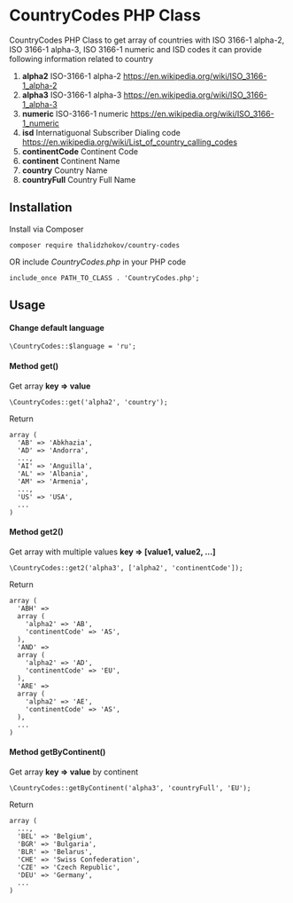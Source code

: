 # CountryCodes PHP Class
CountryCodes PHP Class to get array of countries with ISO 3166-1 alpha-2, ISO 3166-1 alpha-3, ISO 3166-1 numeric and ISD codes it can provide following information related to country

1. __alpha2__ ISO-3166-1 alpha-2 
https://en.wikipedia.org/wiki/ISO_3166-1_alpha-2
2. __alpha3__ ISO-3166-1 alpha-3 
https://en.wikipedia.org/wiki/ISO_3166-1_alpha-3
3. __numeric__ ISO-3166-1 numeric 
https://en.wikipedia.org/wiki/ISO_3166-1_numeric
4. __isd__ Internatiguonal Subscriber Dialing code 
https://en.wikipedia.org/wiki/List_of_country_calling_codes
5. __continentCode__ Continent Code
6. __continent__ Continent Name
7. __country__ Country Name
8. __countryFull__ Country Full Name

## Installation

Install via Composer
```
composer require thalidzhokov/country-codes
```

OR include _CountryCodes.php_ in your PHP code
```
include_once PATH_TO_CLASS . 'CountryCodes.php';
```

## Usage

#### Change default language
```
\CountryCodes::$language = 'ru';
```

#### Method __get()__
Get array __key => value__
```
\CountryCodes::get('alpha2', 'country');
```

Return 
```
array (
  'AB' => 'Abkhazia',
  'AD' => 'Andorra',
  ...,
  'AI' => 'Anguilla',
  'AL' => 'Albania',
  'AM' => 'Armenia',
  ...,
  'US' => 'USA',
  ...
)
```

#### Method __get2()__
Get array with multiple values __key => \[value1, value2, ...]__ 
```
\CountryCodes::get2('alpha3', ['alpha2', 'continentCode']);
```

Return
```
array (
  'ABH' => 
  array (
    'alpha2' => 'AB',
    'continentCode' => 'AS',
  ),
  'AND' => 
  array (
    'alpha2' => 'AD',
    'continentCode' => 'EU',
  ),
  'ARE' => 
  array (
    'alpha2' => 'AE',
    'continentCode' => 'AS',
  ),
  ...
)
```

#### Method __getByContinent()__
Get array __key => value__ by continent
```
\CountryCodes::getByContinent('alpha3', 'countryFull', 'EU');
```

Return
```
array (
  ...,
  'BEL' => 'Belgium',
  'BGR' => 'Bulgaria',
  'BLR' => 'Belarus',
  'CHE' => 'Swiss Confederation',
  'CZE' => 'Czech Republic',
  'DEU' => 'Germany',
  ...
)
```